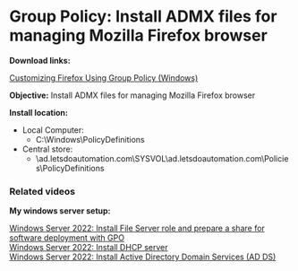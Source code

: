 # Group Policy: Install ADMX files for managing Mozilla Firefox browser

<b>Download links:</b> <br /> 

[Customizing Firefox Using Group Policy (Windows)](https://support.mozilla.org/en-US/kb/customizing-firefox-using-group-policy-windows) <br />

<b>Objective:</b> Install ADMX files for managing Mozilla Firefox browser


<b>Install location:</b> <br />

* Local Computer:
    * C:\Windows\PolicyDefinitions
* Central store:
    * \\ad.letsdoautomation.com\SYSVOL\ad.letsdoautomation.com\Policies\PolicyDefinitions

### Related videos

<b>My windows server setup:</b> <br />

[Windows Server 2022: Install File Server role and prepare a share for software deployment with GPO](https://youtu.be/jEWSdC2qwyA) <br />
[Windows Server 2022: Install DHCP server](https://youtu.be/8n0MD9stQis) <br />
[Windows Server 2022: Install Active Directory Domain Services (AD DS)](https://youtu.be/1cYewbW3Tl0) <br />
